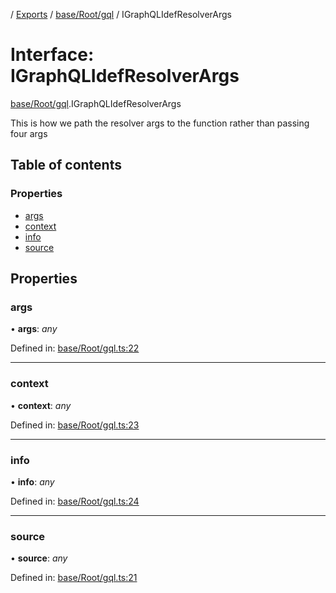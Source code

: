[](../README.md) / [Exports](../modules.md) / [base/Root/gql](../modules/base_root_gql.md) / IGraphQLIdefResolverArgs

# Interface: IGraphQLIdefResolverArgs

[base/Root/gql](../modules/base_root_gql.md).IGraphQLIdefResolverArgs

This is how we path the resolver args to the function
rather than passing four args

## Table of contents

### Properties

- [args](base_root_gql.igraphqlidefresolverargs.md#args)
- [context](base_root_gql.igraphqlidefresolverargs.md#context)
- [info](base_root_gql.igraphqlidefresolverargs.md#info)
- [source](base_root_gql.igraphqlidefresolverargs.md#source)

## Properties

### args

• **args**: *any*

Defined in: [base/Root/gql.ts:22](https://github.com/onzag/itemize/blob/3efa2a4a/base/Root/gql.ts#L22)

___

### context

• **context**: *any*

Defined in: [base/Root/gql.ts:23](https://github.com/onzag/itemize/blob/3efa2a4a/base/Root/gql.ts#L23)

___

### info

• **info**: *any*

Defined in: [base/Root/gql.ts:24](https://github.com/onzag/itemize/blob/3efa2a4a/base/Root/gql.ts#L24)

___

### source

• **source**: *any*

Defined in: [base/Root/gql.ts:21](https://github.com/onzag/itemize/blob/3efa2a4a/base/Root/gql.ts#L21)

